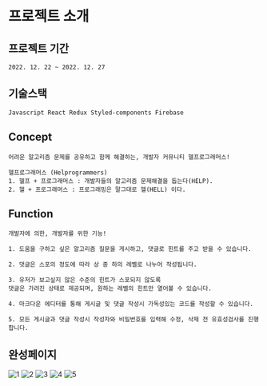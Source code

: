 # 프로젝트 소개

## 프로젝트 기간
    2022. 12. 22 ~ 2022. 12. 27

## 기술스택
    Javascript React Redux Styled-components Firebase

## Concept

    어려운 알고리즘 문제를 공유하고 함께 해결하는, 개발자 커뮤니티 헬프로그래머스!

    헬프로그래머스 (Helprogrammers)
    1. 헬프 + 프로그래머스 : 개발자들의 알고리즘 문제해결을 돕는다(HELP).
    2. 헬 + 프로그래머스 : 프로그래밍은 말그대로 헬(HELL) 이다.

## Function

    개발자에 의한, 개발자를 위한 기능!

    1. 도움을 구하고 싶은 알고리즘 질문을 게시하고, 댓글로 힌트를 주고 받을 수 있습니다.

    2. 댓글은 스포의 정도에 따라 상 중 하의 레벨로 나누어 작성됩니다.

    3. 유저가 보고싶지 않은 수준의 힌트가 스포되지 않도록 
    댓글은 가려진 상태로 제공되며, 원하는 레벨의 힌트만 열어볼 수 있습니다.

    4. 마크다운 에디터를 통해 게시글 및 댓글 작성시 가독성있는 코드를 작성할 수 있습니다.

    5. 모든 게시글과 댓글 작성시 작성자와 비밀번호를 입력해 수정, 삭제 전 유효성검사를 진행합니다.


## 완성페이지
   ![1](https://user-images.githubusercontent.com/117058034/213054959-6da7457a-61da-4380-91dc-29388f529e0a.png)
   ![2](https://user-images.githubusercontent.com/117058034/213055149-4fb0b3f5-6f3f-4a6f-aea3-75587bd09667.png)
   ![3](https://user-images.githubusercontent.com/117058034/213055168-44e51eeb-3819-431d-9eca-03eca9389642.png)
   ![4](https://user-images.githubusercontent.com/117058034/213055184-84f6e185-dbeb-44cd-8f51-3cc908c77c35.png)
   ![5](https://user-images.githubusercontent.com/117058034/213055192-35a8b146-b950-401d-8ba7-8460462ad960.png)
